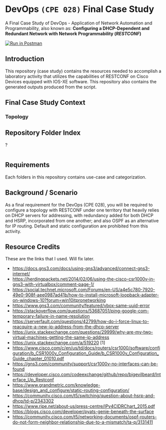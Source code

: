 # DevOps `(CPE 028)` Final Case Study

A Final Case Study of DevOps - Application of Network Automation and Programmability, also known as: **Configuring a DHCP-Dependent and Redundant Network with Network Programmability (*RESTCONF*)**

[![Run in Postman](https://run.pstmn.io/button.svg)](https://god.gw.postman.com/run-collection/15624637-ec62310f-f31c-41b4-80af-ac431ffe342e?action=collection%2Ffork&collection-url=entityId%3D15624637-ec62310f-f31c-41b4-80af-ac431ffe342e%26entityType%3Dcollection%26workspaceId%3D1749f222-a6e9-422b-96ef-5fdd04dfd9f5)

## Introduction

This repository (case study) contains the resources needed to accomplish a laboratory activity that utilizes the capabilities of RESTCONF on Cisco Devices equipped with IOS-XE software. This repository also contains the generated outputs produced from the script.

## Final Case Study Context

### Topology

## Repository Folder Index
?

```text
```

## Requirements
Each folders in this repository contains use-case and categorization.

## Background / Scenario
As a final requirement for the DevOps (CPE 028), you will be required to configure a topology with RESTCONF under one territory that heavily relies on DHCP servers for addressing, with redundancy added for both DHCP and HSRP, incorporated from one another; and also OSPF as an alternative for IP routing. Default and static configuration are prohibited from this activity.


## Resource Credits
These are the links that I used. Will fix later.

- https://docs.gns3.com/docs/using-gns3/advanced/connect-gns3-internet/
- https://herdingpackets.net/2014/02/06/using-the-cisco-csr1000v-in-gns3-with-virtualbox/comment-page-1/
- https://social.technet.microsoft.com/Forums/en-US/a4e5c780-7920-49e0-908f-aee0987ad41b/how-to-install-microsoft-loopback-adapter-on-windows-10?forum=win10itpronetworking
- https://www.gns3.com/community/featured/vbox-same-uuid-error
- https://stackoverflow.com/questions/53687051/ping-google-com-temporary-failure-in-name-resolution
- https://serverfault.com/questions/42799/how-do-i-force-linux-to-reacquire-a-new-ip-address-from-the-dhcp-server
- https://unix.stackexchange.com/questions/29999/why-are-my-two-virtual-machines-getting-the-same-ip-address
- https://unix.stackexchange.com/a/519220 [1]
- https://www.cisco.com/c/en/us/td/docs/routers/csr1000/software/configuration/b_CSR1000v_Configuration_Guide/b_CSR1000v_Configuration_Guide_chapter_01010.pdf
- https://gns3.com/community/support/csr1000v-no-interfaces-can-be-found
- https://developer.cisco.com/codeexchange/github/repo/bigevilbeard/Interface_Up_Restconf
- https://www.grandmetric.com/knowledge-base/design_and_configure/static-routing-configuration/
- https://community.cisco.com/t5/switching/question-about-hsrp-and-dhcp/td-p/2343302
- https://www.ripe.net/about-us/press-centre/IPv4CIDRChart_2015.pdf
- https://blogs.cisco.com/developer/pyats-genie-beneath-the-surface
- https://community.cisco.com/t5/networking-documents/ospf-routers-do-not-form-neighbor-relationship-due-to-a-mismatch/ta-p/3131411
